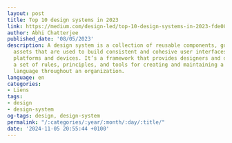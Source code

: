 ```yaml
---
layout: post
title: Top 10 design systems in 2023
link: https://medium.com/design-led/top-10-design-systems-in-2023-fde08038788
author: Abhi Chatterjee
published_date: '08/05/2023'
description: A design system is a collection of reusable components, guidelines, and
  assets that are used to build consistent and cohesive user interfaces across different
  platforms and devices. It’s a framework that provides designers and developers with
  a set of rules, principles, and tools for creating and maintaining a unified design
  language throughout an organization.
language: en
categories:
- Liens
tags:
- design
- design-system
og-tags: design, design-system
permalink: "/:categories/:year/:month/:day/:title/"
date: '2024-11-05 20:55:44 +0100'
---
```

